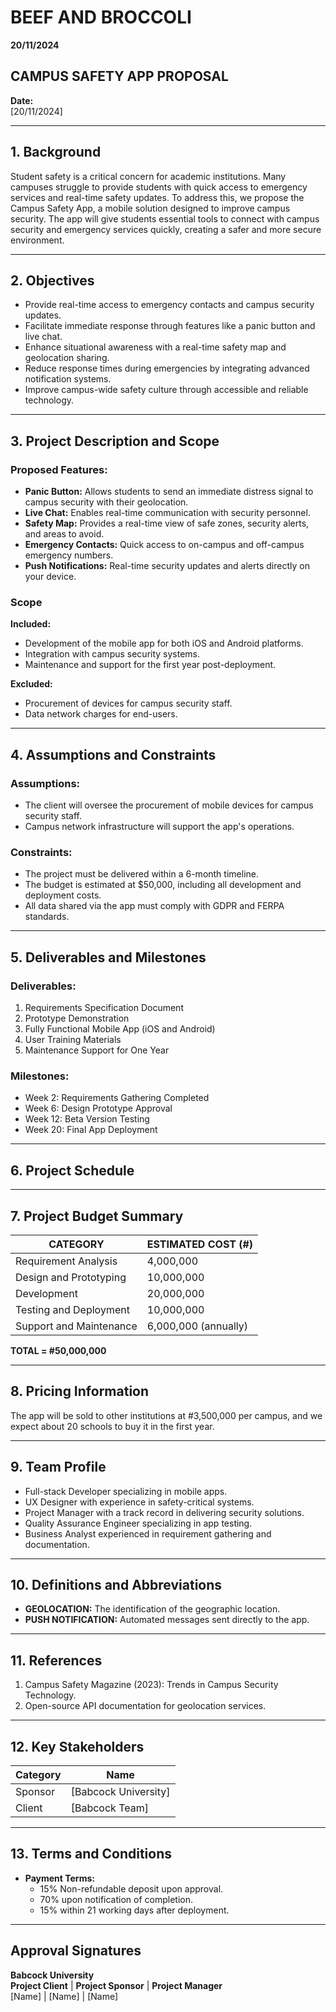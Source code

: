 # BEEF AND BROCCOLI
**20/11/2024**  
## CAMPUS SAFETY APP PROPOSAL
  
**Date:**  
[20/11/2024]  

---

## 1. Background
Student safety is a critical concern for academic institutions. Many campuses struggle to provide students with quick access to emergency services and real-time safety updates. To address this, we propose the Campus Safety App, a mobile solution designed to improve campus security. The app will give students essential tools to connect with campus security and emergency services quickly, creating a safer and more secure environment.

---

## 2. Objectives
- Provide real-time access to emergency contacts and campus security updates.
- Facilitate immediate response through features like a panic button and live chat.
- Enhance situational awareness with a real-time safety map and geolocation sharing.
- Reduce response times during emergencies by integrating advanced notification systems.
- Improve campus-wide safety culture through accessible and reliable technology.

---

## 3. Project Description and Scope
### Proposed Features:
- **Panic Button:** Allows students to send an immediate distress signal to campus security with their geolocation.
- **Live Chat:** Enables real-time communication with security personnel.
- **Safety Map:** Provides a real-time view of safe zones, security alerts, and areas to avoid.
- **Emergency Contacts:** Quick access to on-campus and off-campus emergency numbers.
- **Push Notifications:** Real-time security updates and alerts directly on your device.

### Scope
**Included:**
- Development of the mobile app for both iOS and Android platforms.
- Integration with campus security systems.
- Maintenance and support for the first year post-deployment.

**Excluded:**
- Procurement of devices for campus security staff.
- Data network charges for end-users.

---

## 4. Assumptions and Constraints
### Assumptions:
- The client will oversee the procurement of mobile devices for campus security staff.
- Campus network infrastructure will support the app's operations.

### Constraints:
- The project must be delivered within a 6-month timeline.
- The budget is estimated at $50,000, including all development and deployment costs.
- All data shared via the app must comply with GDPR and FERPA standards.

---

## 5. Deliverables and Milestones
### Deliverables:
1. Requirements Specification Document
2. Prototype Demonstration
3. Fully Functional Mobile App (iOS and Android)
4. User Training Materials
5. Maintenance Support for One Year

### Milestones:
- Week 2: Requirements Gathering Completed
- Week 6: Design Prototype Approval
- Week 12: Beta Version Testing
- Week 20: Final App Deployment

---

## 6. Project Schedule

---

## 7. Project Budget Summary
| CATEGORY                         | ESTIMATED COST (#) |
|----------------------------------|---------------------|
| Requirement Analysis             | 4,000,000           |
| Design and Prototyping          | 10,000,000          |
| Development                      | 20,000,000          |
| Testing and Deployment           | 10,000,000          |
| Support and Maintenance          | 6,000,000 (annually) |

**TOTAL = #50,000,000**

---

## 8. Pricing Information
The app will be sold to other institutions at #3,500,000 per campus, and we expect about 20 schools to buy it in the first year.

---

## 9. Team Profile
- Full-stack Developer specializing in mobile apps.
- UX Designer with experience in safety-critical systems.
- Project Manager with a track record in delivering security solutions.
- Quality Assurance Engineer specializing in app testing.
- Business Analyst experienced in requirement gathering and documentation.

---

## 10. Definitions and Abbreviations
- **GEOLOCATION:** The identification of the geographic location.
- **PUSH NOTIFICATION:** Automated messages sent directly to the app.

---

## 11. References
1. Campus Safety Magazine (2023): Trends in Campus Security Technology.
2. Open-source API documentation for geolocation services.

---

## 12. Key Stakeholders
| Category | Name                 |
|----------|----------------------|
| Sponsor  | [Babcock University]  |
| Client   | [Babcock Team]       |

---

## 13. Terms and Conditions
- **Payment Terms:**
  - 15% Non-refundable deposit upon approval.
  - 70% upon notification of completion.
  - 15% within 21 working days after deployment.

---

## Approval Signatures
**Babcock University**  
**Project Client**  |  **Project Sponsor**  |  **Project Manager**  
[Name]             |  [Name]              |  [Name]  
